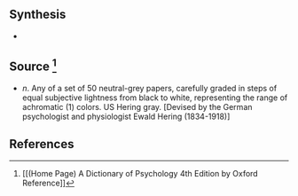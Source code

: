 ## Synthesis
- 
## Source [^1]
- $n$. Any of a set of 50 neutral-grey papers, carefully graded in steps of equal subjective lightness from black to white, representing the range of achromatic (1) colors. US Hering gray. \[Devised by the German psychologist and physiologist Ewald Hering (1834-1918)]
## References

[^1]: [[(Home Page) A Dictionary of Psychology 4th Edition by Oxford Reference]]